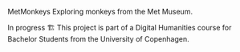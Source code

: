 MetMonkeys
Exploring monkeys from the Met Museum. 

In progress 🏗️ This project is part of a Digital Humanities course for Bachelor Students from the University of Copenhagen. 
